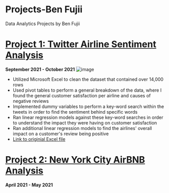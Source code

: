 # Projects-Ben Fujii
Data Analytics Projects by Ben Fujii

# [Project 1: Twitter Airline Sentiment Analysis](https://github.com/benfujii/Projects/blob/main/Twitter%20Airline%20Sentiment%20Analysis%20-%20Excel.pptx)
**September 2021 - October 2021**
![image](https://user-images.githubusercontent.com/87784856/163502139-0557a9c0-dbd1-42d5-937a-7d88ce63b61c.png)
- Utilized Microsoft Excel to clean the dataset that contained over 14,000 rows
- Used pivot tables to perform a general breakdown of the data, where I found the general customer satisfaction per airline and causes of negative reviews
- Implemented dummy variables to perform a key-word search within the tweets in order to find the sentiment behind specific words
- Ran linear regression models against these key-word searches in order to understand the impact they were having on customer satisfaction
- Ran additional linear regression models to find the airlines' overall impact on a customer's review being positive
- [Link to originial Excel file](https://github.com/benfujii/Projects/blob/main/Twitter%20Airline%20Sentiment%20Analysis%20-%20Excel%20File.xlsx)

# [Project 2: New York City AirBNB Analysis](https://github.com/benfujii/Projects/blob/main/NYC_AirBNB%20(1).ipynb)
**April 2021 - May 2021**
